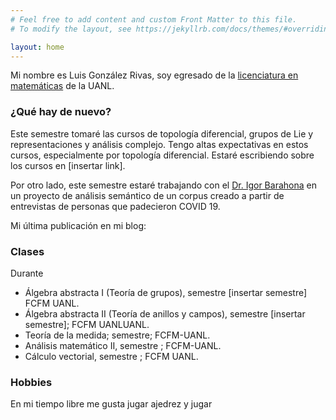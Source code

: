 ```yaml
---
# Feel free to add content and custom Front Matter to this file.
# To modify the layout, see https://jekyllrb.com/docs/themes/#overriding-theme-defaults

layout: home
---
```


Mi nombre es Luis González Rivas, soy egresado de la [licenciatura en matemáticas](http://www.fcfm.uanl.mx/es/Matematicas) de la UANL. 


### ¿Qué hay de nuevo?
Este semestre tomaré las cursos de topología diferencial, grupos de Lie y representaciones y análisis complejo. Tengo altas expectativas en estos cursos, especialmente por topología diferencial. Estaré escribiendo sobre los cursos en [insertar link].

Por otro lado, este semestre estaré trabajando con el [Dr. Igor Barahona](https://www.matem.unam.mx/fsd/igor) en un proyecto de análisis semántico de un corpus creado a partir de entrevistas de personas que padecieron COVID 19.

Mi última publicación en mi blog:  


### Clases

Durante 

* Álgebra abstracta I (Teoría de grupos), semestre [insertar semestre] FCFM UANL.
* Álgebra abstracta II (Teoría de anillos y campos), semestre [insertar semestre]; FCFM UANLUANL.
* Teoría de la medida; semestre; FCFM-UANL.
* Análisis matemático II, semestre ; FCFM-UANL.
* Cálculo vectorial, semestre ; FCFM UANL.

### Hobbies

En mi tiempo libre me gusta jugar ajedrez y jugar 